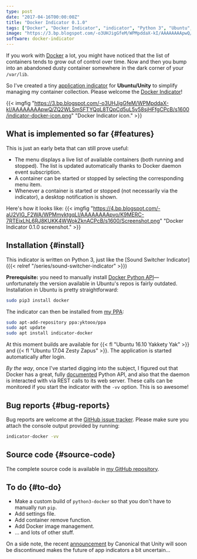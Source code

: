 ```yaml
---
type: post
date: "2017-04-16T00:00:00Z"
title: "Docker Indicator 0.1.0"
tags: ["Docker", "Docker Indicator", "indicator", "Python 3", "Ubuntu", "Unity", "Yakkety Yak", "Zesty Zapus"]
image: "https://3.bp.blogspot.com/-o3UHJigGfeM/WPMpddaX-kI/AAAAAAAApwQ/ZQ2WLSmSFTYQqL8TQpCd5uL5v58sjHFfgCPcB/s1600/indicator-docker-icon.png"
software: docker-indicator
---
```


If you work with [Docker](https://www.docker.com/) a lot, you might have noticed that the list of containers tends to grow out of control over time. Now and then you bump into an abandoned dusty container somewhere in the dark corner of your `/var/lib`.

So I've created a tiny [application indicator](https://unity.ubuntu.com/projects/appindicators/) for **Ubuntu/Unity** to simplify managing my container collection. Please welcome the [Docker Indicator](https://github.com/yktoo/indicator-docker)!

<!--more-->

{{< imgfig "https://3.bp.blogspot.com/-o3UHJigGfeM/WPMpddaX-kI/AAAAAAAApwQ/ZQ2WLSmSFTYQqL8TQpCd5uL5v58sjHFfgCPcB/s1600/indicator-docker-icon.png" "Docker Indicator icon." >}}

## What is implemented so far {#features}

This is just an early beta that can still prove useful:

* The menu displays a live list of available containers (both running and stopped). The list is updated automatically thanks to Docker daemon event subscription.
* A container can be started or stopped by selecting the corresponding menu item.
* Whenever a container is started or stopped (not necessarily via the indicator), a desktop notification is shown.

Here's how it looks like:
{{< imgfig "https://4.bp.blogspot.com/-aU2VIG_F2WA/WPMmyktgqLI/AAAAAAAApvo/K9MERC-7RTEixLhL6RJ8KUKK4WWokZknACPcB/s1600/Screenshot.png" "Docker Indicator 0.1.0 screenshot." >}}

## Installation {#install}

This indicator is written on Python 3, just like the [Sound Switcher Indicator]({{< relref "/series/sound-switcher-indicator" >}})

**Prerequisite:** you need to manually install [Docker Python API](https://github.com/docker/docker-py)—unfortunately the version available in Ubuntu's repos is fairly outdated. Installation in Ubuntu is pretty straightforward:

```bash
sudo pip3 install docker
```

The indicator can then be installed from [my PPA](https://launchpad.net/~yktooo/+archive/ubuntu/ppa):

```bash
sudo apt-add-repository ppa:yktooo/ppa
sudo apt update
sudo apt install indicator-docker
```

At this moment builds are available for {{< fl "Ubuntu 16.10 Yakkety Yak" >}} and {{< fl "Ubuntu 17.04 Zesty Zapus" >}}. The application is started automatically after login.

*By the way*, once I've started digging into the subject, I figured out that Docker has a great, fully [documented](https://docker-py.readthedocs.io/en/stable/) Python API, and also that the daemon is interacted with via REST calls to its web server. These calls can be monitored if you start the indicator with the `-vv` option. This is so awesome!

## Bug reports {#bug-reports}

Bug reports are welcome at the [GitHub issue tracker](https://github.com/yktoo/indicator-docker/issues). Please make sure you attach the console output provided by running:

```bash
indicator-docker -vv
```

## Source code {#source-code}

The complete source code is available in [my GitHub repository](https://github.com/yktoo/indicator-docker).

## To do {#to-do}

* Make a custom build of `python3-docker` so that you don't have to manually run `pip`.
* Add settings file.
* Add container remove function.
* Add Docker image management.
* … and lots of other stuff.

On a side note, the recent [announcement](https://insights.ubuntu.com/2017/04/05/growing-ubuntu-for-cloud-and-iot-rather-than-phone-and-convergence/) by Canonical that Unity will soon be discontinued makes the future of app indicators a bit uncertain…

